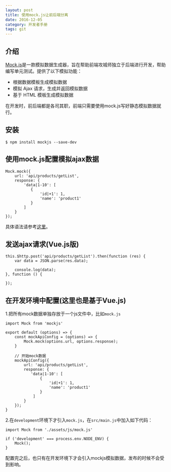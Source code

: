 ```yaml
---
layout: post
title: 使用mock.js让前后端分离
date: 2016-12-05
category: 开发者手册
tags: git
---
```

## 介绍
[Mock.js](http://mockjs.com/)是一款模拟数据生成器，旨在帮助前端攻城师独立于后端进行开发，帮助编写单元测试。提供了以下模拟功能：
 - 根据数据模板生成模拟数据
 - 模拟 Ajax 请求，生成并返回模拟数据
 - 基于 HTML 模板生成模拟数据

在开发时，前后端都是各司其职，前端只需要使用mock.js写好静态模拟数据就行。

## 安装
 ```
 $ npm install mockjs --save-dev
 ```

## 使用mock.js配置模拟ajax数据
 ```
 Mock.mock({
     url: 'api/products/getList',
     response: {
         'data|1-10': [
            {
                'id|+1': 1,
                'name': 'product1'
            }
         ]
     }
 });
 ```

 具体语法请参考[这里](http://mockjs.com/0.1/#Mock)。

## 发送ajax请求(Vue.js版)
 ```
 this.$http.post('api/products/getList').then(function (res) {
     var data = JSON.parse(res.data);

     console.log(data);
 }, function () {

 });
 ```

## 在开发环境中配置(这里也是基于Vue.js)
 1.把所有mock数据单独存放于一个js文件中，比如`mock.js`
 ```
 import Mock from 'mockjs'

 export default (options) => {
     const mockApiConfig = (options) => {
         Mock.mock(options.url, options.response);
     }

     // 开始mock数据
     mockApiConfig({
         url: 'api/products/getList',
         response: {
            'data|1-10': [
                {
                    'id|+1': 1,
                    'name': 'product1'
                }
             ]
         }
     });
 }
 ```
 2.在`development`环境下才引入`mock.js`，在`src/main.js`中加入如下代码：
 ```
 import Mock from './assets/js/mock.js'

 if ('development' === process.env.NODE_ENV) {
     Mock();
 }
 ```
配置完之后，也只有在开发环境下才会引入mockjs模拟数据，发布的时候不会受到影响。
